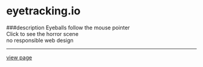 # eyetracking.io
###description
Eyeballs follow the mouse pointer <br>
Click to see the horror scene <br>
no responsible web design <br>
___
[view page](https://jsweetpotato.github.io/eyetracking.io/)<br>



